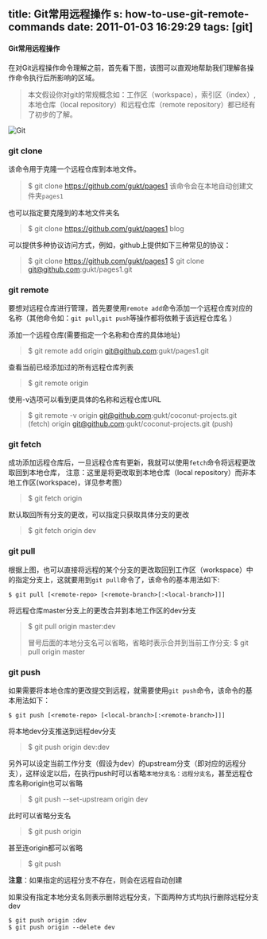 title: Git常用远程操作
s: how-to-use-git-remote-commands
date: 2011-01-03 16:29:29
tags: [git]
---
#### Git常用远程操作

在对Git远程操作命令理解之前，首先看下图，该图可以直观地帮助我们理解各操作命令执行后所影响的区域。

> 本文假设你对git的常规概念如：工作区（workspace），索引区（index）,本地仓库（local repository）和远程仓库（remote repository）都已经有了初步的了解。

![Git](http://image.beekka.com/blog/2014/bg2014061202.jpg)
 
### git clone

该命令用于克隆一个远程仓库到本地文件。
> $ git clone https://github.com/gukt/pages1
> 该命令会在本地自动创建文件夹`pages1`

也可以指定要克隆到的本地文件夹名
> $ git clone https://github.com/gukt/pages1 blog
 
可以提供多种协议访问方式，例如，github上提供如下三种常见的协议：
> $ git clone https://github.com/gukt/pages1
> $ git clone git@github.com:gukt/pages1.git

### git remote

要想对远程仓库进行管理，首先要使用`remote add`命令添加一个远程仓库对应的名称（其他命令如：`git pull`,`git push`等操作都将依赖于该远程仓库名 ）

添加一个远程仓库(需要指定一个名称和仓库的具体地址)
> $ git remote add origin git@github.com:gukt/pages1.git

 查看当前已经添加过的所有远程仓库列表
> $ git remote
> origin

使用-v选项可以看到更具体的名称和远程仓库URL
> $ git remote -v
> origin	git@github.com:gukt/coconut-projects.git (fetch)
> origin	git@github.com:gukt/coconut-projects.git (push)

### git fetch

成功添加远程仓库后，一旦远程仓库有更新，我就可以使用`fetch`命令将远程更改取回到本地仓库， 注意：这里是将更改取到本地仓库（local repository）而非本地工作区(workspace)，详见参考图）
> $ git fetch origin

默认取回所有分支的更改，可以指定只获取具体分支的更改
> $ git fetch origin dev
 
### git pull
 
根据上图，也可以直接将远程的某个分支的更改取回到工作区（workspace）中的指定分支上，这就要用到`git pull`命令了，该命令的基本用法如下:

`$ git pull [<remote-repo> [<remote-branch>[:<local-branch>]]]`

将远程仓库master分支上的更改合并到本地工作区的dev分支
> $ git pull origin master:dev
> 
> 冒号后面的本地分支名可以省略，省略时表示合并到当前工作分支:
> $ git pull origin master

### git push

如果需要将本地仓库的更改提交到远程，就需要使用`git push`命令，该命令的基本用法如下：

`$ git push [<remote-repo> [<local-branch>[:<remote-branch>]]]`

将本地dev分支推送到远程dev分支
> $ git push origin dev:dev

另外可以设定当前工作分支（假设为dev）的upstream分支（即对应的远程分支），这样设定以后，在执行push时可以省略`本地分支名：远程分支名`，甚至远程仓库名称origin也可以省略
> $ git push --set-upstream origin dev

此时可以省略分支名
> $ git push origin

甚至连origin都可以省略
> $ git push

**注意**：如果指定的远程分支不存在，则会在远程自动创建 

如果没有指定本地分支名则表示删除远程分支，下面两种方式均执行删除远程分支dev
```
$ git push origin :dev 
$ git push origin --delete dev
```
